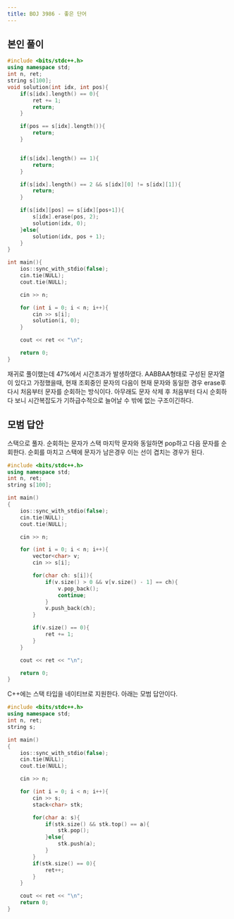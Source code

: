 ```yaml
---
title: BOJ 3986 - 좋은 단어
---
```


## 본인 풀이

```cpp
#include <bits/stdc++.h>
using namespace std;
int n, ret;
string s[100];
void solution(int idx, int pos){
    if(s[idx].length() == 0){
        ret += 1;
        return;
    }

    if(pos == s[idx].length()){
        return;
    }


    if(s[idx].length() == 1){
        return;
    }

    if(s[idx].length() == 2 && s[idx][0] != s[idx][1]){
        return;
    }

    if(s[idx][pos] == s[idx][pos+1]){
        s[idx].erase(pos, 2);
        solution(idx, 0);
    }else{
        solution(idx, pos + 1);
    }
}

int main(){
    ios::sync_with_stdio(false);
    cin.tie(NULL);
    cout.tie(NULL);

    cin >> n;

    for (int i = 0; i < n; i++){
        cin >> s[i];
        solution(i, 0);
    }

    cout << ret << "\n";

    return 0;
}
```

재귀로 풀이했는데 47%에서 시간초과가 발생하였다. AABBAA형태로 구성된 문자열이 있다고 가정했을때, 현재 조회중인 문자의 다음이 현재 문자와 동일한 경우 erase후 다시 처음부터 문자를 순회하는 방식이다. 아무래도 문자 삭제 후 처음부터 다시 순회하다 보니 시간복잡도가 기하급수적으로 늘어날 수 밖에 없는 구조이긴하다.

## 모범 답안

스택으로 풀자. 순회하는 문자가 스택 마지막 문자와 동일하면 pop하고 다음 문자를 순회한다. 순회를 마치고 스택에 문자가 남은경우 이는 선이 겹치는 경우가 된다.

```cpp
#include <bits/stdc++.h>
using namespace std;
int n, ret;
string s[100];

int main()
{
    ios::sync_with_stdio(false);
    cin.tie(NULL);
    cout.tie(NULL);

    cin >> n;

    for (int i = 0; i < n; i++){
        vector<char> v;
        cin >> s[i];

        for(char ch: s[i]){
            if(v.size() > 0 && v[v.size() - 1] == ch){
                v.pop_back();
                continue;
            }
            v.push_back(ch);
        }

        if(v.size() == 0){
            ret += 1;
        }
    }

    cout << ret << "\n";

    return 0;
}
```

C++에는 스택 타입을 네이티브로 지원한다. 아래는 모범 답안이다.

```cpp
#include <bits/stdc++.h>
using namespace std;
int n, ret;
string s;

int main()
{
    ios::sync_with_stdio(false);
    cin.tie(NULL);
    cout.tie(NULL);

    cin >> n;

    for (int i = 0; i < n; i++){
        cin >> s;
        stack<char> stk;

        for(char a: s){
            if(stk.size() && stk.top() == a){
                stk.pop();
            }else{
                stk.push(a);
            }
        }
        if(stk.size() == 0){
            ret++;
        }
    }

    cout << ret << "\n";
    return 0;
}
```
